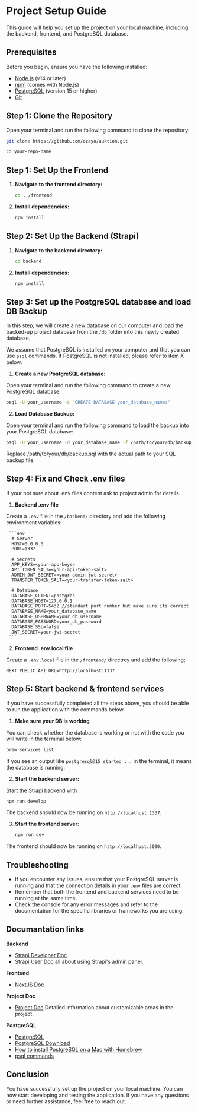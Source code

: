 # Project Setup Guide

This guide will help you set up the project on your local machine, including the backend, frontend, and PostgreSQL database.

## Prerequisites

Before you begin, ensure you have the following installed:

- [Node.js](https://nodejs.org/) (v14 or later)
- [npm](https://www.npmjs.com/) (comes with Node.js)
- [PostgreSQL](https://www.postgresql.org/download/) (version 15 or higher)
- [Git](https://git-scm.com/downloads)

## Step 1: Clone the Repository

Open your terminal and run the following command to clone the repository:

```bash
git clone https://github.com/ozayo/auktion.git
```

```bash
cd your-repo-name
```


## Step 1: Set Up the Frontend

1. **Navigate to the frontend directory:**

   ```bash
   cd ../frontend
   ```

2. **Install dependencies:**

   ```bash
   npm install
   ```



## Step 2: Set Up the Backend (Strapi)

1. **Navigate to the backend directory:**

   ```bash
   cd backend
   ```

2. **Install dependencies:**

   ```bash
   npm install
   ```


## Step 3: Set up the PostgreSQL database and load DB Backup

In this step, we will create a new database on our computer and load the backed-up project database from the `/db` folder into this newly created database.

We assume that PostgreSQL is installed on your computer and that you can use `psql` commands. If PostgreSQL is not installed, please refer to item X below.

1. **Create a new PostgreSQL database:**

Open your terminal and run the following command to create a new PostgreSQL database:

  ```bash
  psql -U your_username -c "CREATE DATABASE your_database_name;"
  ```


2. **Load Database Backup:**

Open your terminal and run the following command to load the backup into your PostgreSQL database:

  ```bash
  psql -U your_username -d your_database_name -f /path/to/your/db/backup.sql
  ```
Replace /path/to/your/db/backup.sql with the actual path to your SQL backup file.



## Step 4: Fix and Check .env files

If your not sure about .env files content ask to project admin for details.

1. **Backend .env file**

Create a `.env` file in the `/backend/` directory and add the following environment variables:

     ```env
      # Server
      HOST=0.0.0.0
      PORT=1337

      # Secrets
      APP_KEYS=<your-app-keys>
      API_TOKEN_SALT=<your-api-token-salt>
      ADMIN_JWT_SECRET=<your-admin-jwt-secret>
      TRANSFER_TOKEN_SALT=<your-transfer-token-salt>

      # Database
      DATABASE_CLIENT=postgres
      DATABASE_HOST=127.0.0.1 
      DATABASE_PORT=5432 //standart port number but make sure its correct
      DATABASE_NAME=your_database_name
      DATABASE_USERNAME=your_db_username
      DATABASE_PASSWORD=your_db_password
      DATABASE_SSL=false
      JWT_SECRET=your-jwt-secret
     ```

2. **Frontend .env.local file**

Create a `.env.local` file in the `/frontend/` directroy and add the following;

  ```env
  NEXT_PUBLIC_API_URL=http://localhost:1337
  ```

## Step 5: Start backend & frontend services

If you have successfully completed all the steps above, you should be able to run the application with the commands below.

1. **Make sure your DB is working**

You can check whether the database is working or not with the code you will write in the terminal below:

  ```bash
  brew services list
  ```
If you see an output like `postgresql@15 started ...` in the terminal, it means the database is running.

2. **Start the backend server:**

Start the Strapi backend with

   ```bash
   npm run develop 
   ```

  The backend should now be running on `http://localhost:1337`.

3. **Start the frontend server:**

   ```bash
   npm run dev
   ```

  The frontend should now be running on `http://localhost:3000`.



## Troubleshooting

- If you encounter any issues, ensure that your PostgreSQL server is running and that the connection details in your `.env` files are correct.
- Remember that both the frontend and backend services need to be running at the same time.
- Check the console for any error messages and refer to the documentation for the specific libraries or frameworks you are using.

## Documantation links

**Backend**
- [Strapi Developer Doc](https://docs.strapi.io/dev-docs/intro)
- [Strapi User Doc](https://docs.strapi.io/user-docs/intro) all about using Strapi's admin panel.

**Frontend**
- [NextJS Doc](https://nextjs.org/docs)

**Project Doc**

-  [Project Doc](https://github.com/ozayo/auktion/issues/14) Detailed information about customizable areas in the project.

**PostgreSQL**

- [PostgreSQL](https://www.postgresql.org/)
- [PostgreSQL Download](https://www.postgresql.org/download/)
- [How to install PostgreSQL on a Mac with Homebrew](https://www.moncefbelyamani.com/how-to-install-postgresql-on-a-mac-with-homebrew-and-lunchy/)
- [psql commands](https://www.postgresql.org/docs/current/app-psql.html)

## Conclusion

You have successfully set up the project on your local machine. You can now start developing and testing the application. If you have any questions or need further assistance, feel free to reach out.


